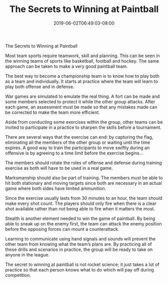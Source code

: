 ﻿---
title: "The Secrets to Winning at Paintball"
date: 2019-06-02T06:49:03-08:00
description: "Paint Ball Tips for Web Success"
featured_image: "/images/Paint Ball.jpg"
tags: ["Paint Ball"]
---

The Secrets to Winning at Paintball

Most team sports require teamwork, skill and planning. This can be seen in the winning teams of sports like basketball, football and hockey. The same approach can be taken to make a very good paintball team. 

The best way to become a championship team is to know how to play both as a team and individually. It starts at practice where the team will learn to play both offense and in defense.

War games are simulated to emulate the real thing. A fort can be made and some members selected to protect it while the other group attacks. After each game, an assessment must be made so that any mistakes made can be corrected to make the team more efficient.

Aside from conducting some exercises within the group, other teams can be invited to participate in a practice to sharpen the skills before a tournament.

 There are several ways that the exercise can end: by capturing the flag, eliminating all the members of the other group or waiting until the time expires.  A good way to train the participants to move swiftly during an offensive is by agreeing to a time limit before the exercise begins...

The members should rotate the roles of offense and defense during training exercise as both will have to be used in a real game. 

Marksmanship should also be part of training. The members must be able to hit both stationary and moving targets since both are necessary in an actual game where both sides have limited ammunition. 

Since the exercise usually lasts from 30 minutes to an hour, the team should make every shot count. The players should only fire when there is a clear shot available rather than not being able to fire when it matters the most.  

Stealth is another element needed to win the game of paintball. By being able to sneak up on the enemy first, the team can attack the enemy position before the opposing forces can mount a counterattack.

Learning to communicate using hand signals and sounds will prevent the other team from knowing what the team’s plans are. By practicing all of these drills and scenarios in practice, the group will be ready to take on anyone in the league. 

The secret to winning at paintball is not rocket science; it just takes a lot of practice so that each person knows what to do which will pay off during competition. 




